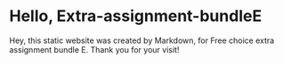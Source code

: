 # Hello, Extra-assignment-bundleE
Hey, this static website was created by Markdown, for Free choice extra assignment bundle E. Thank you for your visit!

